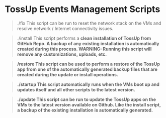 # TossUp Events Management Scripts
 >./fix
This script can be run to reset the network stack on the VMs and resolve network / Internet connectivity issues.

>./install
This script performs a <b>clean<b/> installation of TossUp from GitHub Repo. A backup of any existing installation is automatically created during this process. WARNING: Running this script will remove any customizations, uploads, etc.

>/restore
This script can be used to perform a restore of the TossUp app from one of the automatically generated backup files that are created during the update or install operations.

>./startup
This script automatically runs when the VMs boot up and updates itself and all other scripts to the latest version.

>./update
This script can be run to update the TossUp apps on the VMs to the latest version available on Github. Like the install script, a backup of the existing installation is automatically generated.
